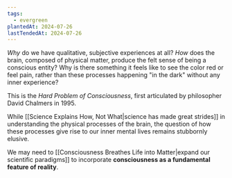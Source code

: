 ```yaml
---
tags:
  - evergreen
plantedAt: 2024-07-26
lastTendedAt: 2024-07-26
---
```

*Why* do we have qualitative, subjective experiences at all? *How* does the brain, composed of physical matter, produce the felt sense of being a conscious entity? Why is there something it feels like to see the color red or feel pain, rather than these processes happening "in the dark" without any inner experience?

This is the *Hard Problem of Consciousness*, first articulated by philosopher David Chalmers in 1995.

While [[Science Explains How, Not What|science has made great strides]] in understanding the physical processes of the brain, the question of how these processes give rise to our inner mental lives remains stubbornly elusive.

We may need to [[Consciousness Breathes Life into Matter|expand our scientific paradigms]] to incorporate **consciousness as a fundamental feature of reality**.
